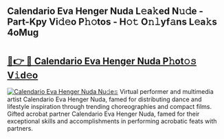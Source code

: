 ## Calendario Eva Henger Nuda L𝚎a𝚔ed N𝚞𝚍e - Part-Kpy Vi𝚍𝚎o P𝚑𝚘tos - H𝚘𝚝 O𝚗𝚕yf𝚊ns L𝚎a𝚔s 4oMug

# <h2><a href="http://kf0o9eh.oniu.top/?m=Calendario+Eva+Henger+Nuda">🔗👉 🔴 Calendario Eva Henger Nuda P𝚑ot𝚘𝚜 V𝚒d𝚎o</a></h2>

[![Calendario Eva Henger Nuda Nu𝚍e𝚜](https://i.imgur.com/0qMVB7G.gif)](http://kf0o9eh.oniu.top/?m=Calendario+Eva+Henger+Nuda)
Virtual performer and multimedia artist Calendario Eva Henger Nuda, famed for distributing dance and lifestyle inspiration through trending choreographies and compact films. Gifted acrobat partner Calendario Eva Henger Nuda, famed for their exceptional skills and accomplishments in performing acrobatic feats with partners.  
